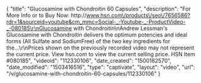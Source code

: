 {
    "title": "Glucosamine with Chondroitin  60 Capsules",
    "description": "For More Info or to Buy Now: http:\/\/www.hsn.com\/products\/seo\/7656586?rdr=1&sourceid=youtube&cm_mmc=Social-_-Youtube-_-ProductVideo-_-080185\r\nGlucosamine with Chondroitin\nAndrew Lessman's Glucosamine with Chondroitin delivers the optimum potencies and ideal forms (All Sulfate and SodiumFree) of the two key ingredients for the...\r\nPrices shown on the previously recorded video may not represent the current price.  View hsn.com to view the current selling price. HSN Item #080185",
    "videoid": "112330106",
    "date_created": "1500182570",
    "date_modified": "1503416516",
    "type": "captivate",
    "layout": "video",
    "url": "\/v\/glucosamine-with-chondroitin-60-capsules\/112330106"
}
